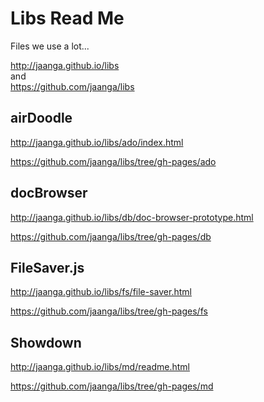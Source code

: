 Libs Read Me
============

Files we use a lot...  

<http://jaanga.github.io/libs>  
and  
<https://github.com/jaanga/libs>


## airDoodle
<http://jaanga.github.io/libs/ado/index.html>

<https://github.com/jaanga/libs/tree/gh-pages/ado>

## docBrowser
<http://jaanga.github.io/libs/db/doc-browser-prototype.html>

<https://github.com/jaanga/libs/tree/gh-pages/db>

## FileSaver.js
<http://jaanga.github.io/libs/fs/file-saver.html>

<https://github.com/jaanga/libs/tree/gh-pages/fs>

## Showdown
<http://jaanga.github.io/libs/md/readme.html>

<https://github.com/jaanga/libs/tree/gh-pages/md>

